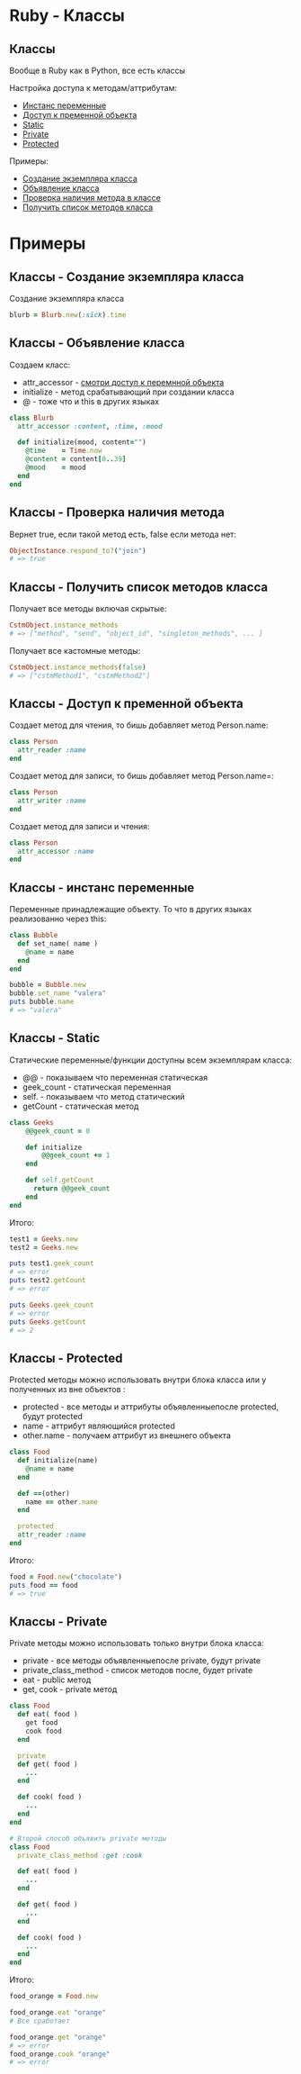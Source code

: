 # Ruby - Классы

## Классы

Вообще в Ruby как в Python, все есть классы

Настройка доступа к методам/аттрибутам:

-   [Инстанс переменные](#классы---объявление-класса)
-   [Доступ к пременной объекта](#классы---доступ-к-пременной-объекта)
-   [Static](#классы---static)
-   [Private](#классы---private)
-   [Protected](#классы---protected)

Примеры:

-   [Создание экземпляра класса](#классы---создание-экземпляра-класса)
-   [Объявление класса](#классы---объявление-класса)
-   [Проверка наличия метода в классе](#классы---проверка-наличия-метода)
-   [Получить список методов класса](#классы---получить-список-методов-класса)

# Примеры

## Классы - Создание экземпляра класса

Создание экземпляра класса

```ruby
blurb = Blurb.new(:sick).time
```

## Классы - Объявление класса

Создаем класс:

-   attr_accessor - [смотри доступ к перемнной объекта](#классы---доступ-к-пременной-объекта)
-   initialize - метод срабатывающий при создании класса
-   @ - тоже что и this в других языках

```ruby
class Blurb
  attr_accessor :content, :time, :mood

  def initialize(mood, content="")
    @time    = Time.now
    @content = content[0..39]
    @mood    = mood
  end
end
```

## Классы - Проверка наличия метода

Вернет true, если такой метод есть, false если метода нет:

```ruby
ObjectInstance.respond_to?("join")
# => true
```

## Классы - Получить список методов класса

Получает все методы включая скрытые:

```ruby
CstmObject.instance_methods
# => ["method", "send", "object_id", "singleton_methods", ... ]
```

Получает все кастомные методы:

```ruby
CstmObject.instance_methods(false)
# => ["cstmMethod1", "cstmMethod2"]
```

## Классы - Доступ к пременной объекта

Создает метод для чтения, то бишь добавляет метод Person.name:

```ruby
class Person
  attr_reader :name
end
```

Создает метод для записи, то бишь добавляет метод Person.name=:

```ruby
class Person
  attr_writer :name
end
```

Создает метод для записи и чтения:

```ruby
class Person
  attr_accessor :name
end
```

## Классы - инстанс переменные

Переменные принадлежащие объекту. То что в других языках реализованно через this:

```ruby
class Bubble
  def set_name( name )
    @name = name
  end
end

bubble = Bubble.new
bubble.set_name "valera"
puts bubble.name
# => "valera"
```

## Классы - Static

Статические переменные/функции доступны всем экземплярам класса:

-   @@ - показываем что переменная статическая
-   geek_count - статическая переменная
-   self. - показываем что метод статический
-   getCount - статическая метод

```ruby
class Geeks
    @@geek_count = 0

    def initialize
        @@geek_count += 1
    end

    def self.getCount
      return @@geek_count
    end
end
```

Итого:

```ruby
test1 = Geeks.new
test2 = Geeks.new

puts test1.geek_count
# => error
puts test2.getCount
# => error

puts Geeks.geek_count
# => error
puts Geeks.getCount
# => 2
```

## Классы - Protected

Protected методы можно использовать внутри блока класса или у полученных из вне объектов :

-   protected - все методы и аттрибуты объявленныепосле protected, будут protected
-   name - аттрибут являющийся protected
-   other.name - получаем аттрибут из внешнего объекта

```ruby
class Food
  def initialize(name)
    @name = name
  end

  def ==(other)
    name == other.name
  end

  protected
  attr_reader :name
end
```

Итого:

```ruby
food = Food.new("chocolate")
puts food == food
# => true
```

## Классы - Private

Private методы можно использовать только внутри блока класса:

-   private - все методы объявленныепосле private, будут private
-   private_class_method - список методов после, будет private
-   eat - public метод
-   get, cook - private метод

```ruby
class Food
  def eat( food )
    get food
    cook food
  end

  private
  def get( food )
    ...
  end

  def cook( food )
    ...
  end
end

# Второй способ объявить private методы
class Food
  private_class_method :get :cook

  def eat( food )
    ...
  end

  def get( food )
    ...
  end

  def cook( food )
    ...
  end
end
```

Итого:

```ruby
food_orange = Food.new

food_orange.eat "orange"
# Все сработает

food_orange.get "orange"
# => error
food_orange.cook "orange"
# => error
```
